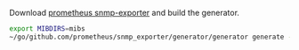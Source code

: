 Download [prometheus snmp-exporter](https://github.com/prometheus/snmp_exporter) and build the generator.

```bash
export MIBDIRS=mibs
~/go/github.com/prometheus/snmp_exporter/generator/generator generate -o snmp.yml
```
